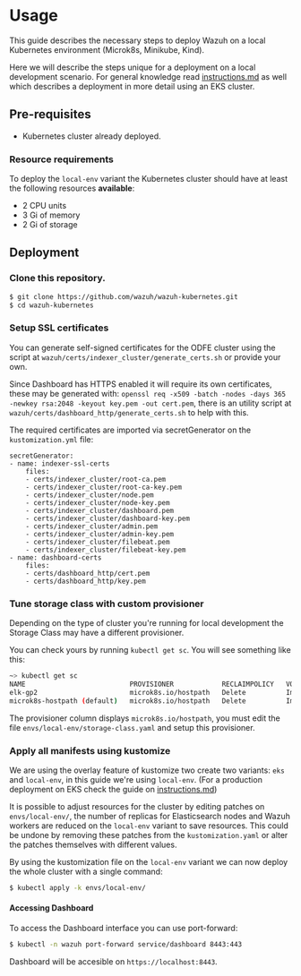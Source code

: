 # Usage

This guide describes the necessary steps to deploy Wazuh on a local Kubernetes environment (Microk8s, Minikube, Kind).

Here we will describe the steps unique for a deployment on a local development scenario. For general knowledge read [instructions.md](instructions.md) as well which describes a deployment in more detail using an EKS cluster.

## Pre-requisites

- Kubernetes cluster already deployed.

### Resource requirements

To deploy the `local-env` variant the Kubernetes cluster should have at least the following resources **available**:

- 2 CPU units
- 3 Gi of memory
- 2 Gi of storage

## Deployment

### Clone this repository.

```BASH
$ git clone https://github.com/wazuh/wazuh-kubernetes.git
$ cd wazuh-kubernetes
```

### Setup SSL certificates

You can generate self-signed certificates for the ODFE cluster using the script at `wazuh/certs/indexer_cluster/generate_certs.sh` or provide your own.

Since Dashboard has HTTPS enabled it will require its own certificates, these may be generated with: `openssl req -x509 -batch -nodes -days 365 -newkey rsa:2048 -keyout key.pem -out cert.pem`, there is an utility script at `wazuh/certs/dashboard_http/generate_certs.sh` to help with this.

The required certificates are imported via secretGenerator on the `kustomization.yml` file:

    secretGenerator:
    - name: indexer-ssl-certs
        files:
        - certs/indexer_cluster/root-ca.pem
        - certs/indexer_cluster/root-ca-key.pem
        - certs/indexer_cluster/node.pem
        - certs/indexer_cluster/node-key.pem
        - certs/indexer_cluster/dashboard.pem
        - certs/indexer_cluster/dashboard-key.pem
        - certs/indexer_cluster/admin.pem
        - certs/indexer_cluster/admin-key.pem
        - certs/indexer_cluster/filebeat.pem
        - certs/indexer_cluster/filebeat-key.pem
    - name: dashboard-certs
        files:
        - certs/dashboard_http/cert.pem
        - certs/dashboard_http/key.pem

### Tune storage class with custom provisioner

Depending on the type of cluster you're running for local development the Storage Class may have a different provisioner.

You can check yours by running `kubectl get sc`. You will see something like this:


```BASH
~> kubectl get sc
NAME                          PROVISIONER            RECLAIMPOLICY   VOLUMEBINDINGMODE   ALLOWVOLUMEEXPANSION   AGE
elk-gp2                       microk8s.io/hostpath   Delete          Immediate           false                  67d
microk8s-hostpath (default)   microk8s.io/hostpath   Delete          Immediate           false                  54d

```

The provisioner column displays `microk8s.io/hostpath`, you must edit the file `envs/local-env/storage-class.yaml` and setup this provisioner.

### Apply all manifests using kustomize

We are using the overlay feature of kustomize two create two variants: `eks` and `local-env`, in this guide we're using `local-env`. (For a production deployment on EKS check the guide on [instructions.md](instructions.md))

It is possible to adjust resources for the cluster by editing patches on `envs/local-env/`, the number of replicas for Elasticsearch nodes and Wazuh workers are reduced on the `local-env` variant to save resources. This could be undone by removing these patches from the `kustomization.yaml` or alter the patches themselves with different values.

By using the kustomization file on the `local-env` variant we can now deploy the whole cluster with a single command:

```BASH
$ kubectl apply -k envs/local-env/
```

#### Accessing Dashboard

To access the Dashboard interface you can use port-forward:

```bash
$ kubectl -n wazuh port-forward service/dashboard 8443:443
```

Dashboard will be accesible on ``https://localhost:8443``.
